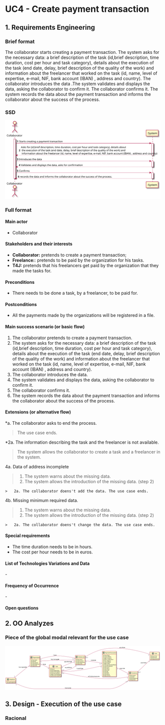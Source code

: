 
# UC4 - Create payment transaction

## 1. Requirements Engineering

### Brief format

The collaborator starts creating a payment transaction. The system asks for the necessary data: a brief description of the task (id,brief description, time duration, cost per hour and task category), details about the execution of the task (end date, delay, brief description of the quality of the work) and information about the freelancer that worked on the task (id, name, level of expertise, e-mail, NIF, bank account (IBAN) , address and country). The collaborator introduces the data .The system validates and displays the data, asking the collaborator to confirm it. The collaborator confirms it. The system records the data about the payment transaction and informs the collaborator about the success of the process.

### SSD
![UC4_SSD.svg](UC4_SSD.svg)

### Full format 

#### Main actor

* Collaborator

#### Stakeholders and their interests

* **Collaborator:** pretends to create a payment transaction;
* **Freelance:**: pretends to be paid by the organization for his tasks.
* **T4J:** pretends that his freelancers get paid by the organization that they made the tasks for.

#### Preconditions
* There needs to be done a task, by a freelancer, to be paid for.

#### Postconditions
* All the payments made by the organizations will be registered in a file.

#### Main success scenario (or basic flow)

1. The collaborator pretends to create a payment transaction.
2. The system asks for the necessary data: a brief description of the task (id,brief description, time duration,           cost per hour and task category), details about the execution of the task (end date, delay, brief description of the quality of the work) and information about the freelancer that worked on the task (id, name, level of expertise, e-mail, NIF, bank account (IBAN) , address and country).
3. The collaborator introduces the data.
4. The system validates and displays the data, asking the collaborator to confirm it. 
5. The collaborator confirms it.
6. The system records the data about the payment transaction and informs the collaborator about the success of the process.

#### Extensions (or alternative flow)

*a. The collaborator asks to end the process.

> The use case ends.

*2a. The information describing the task and the freelancer is not available.

> The system allows the collaborator to create a task and a freelancer in the system.

4a. Data of address incomplete
>	1. The system warns about the missing data.
>	2. The system allows the introduction of the missing data. (step 2)
>
	>	2a. The collaborator doens't add the data. The use case ends.
	
4b. Missing minimum required data.
>	1. The system warns about the missing data.
>	2. The system allows the introduction of the missing data. (step 2)
>
	>	2a. The collaborator doens't change the data. The use case ends.

#### Special requirements
* The time duration needs to be in hours.
* The cost per hour needs to be in euros.

#### List of Technologies Variations and Data
\-

#### Frequency of Occurrence
\-

#### Open questions

## 2.  OO Analyzes

### Piece of the global modal relevant for the use case

![UC4_MD.svg](UC4_MD.svg)

## 3. Design - Execution of the use case

### Racional






